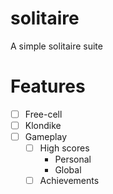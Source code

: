 # solitaire
A simple solitaire suite

# Features
- [ ] Free-cell
- [ ] Klondike
- [ ] Gameplay
    - [ ] High scores
        - Personal
        - Global
    - [ ] Achievements
